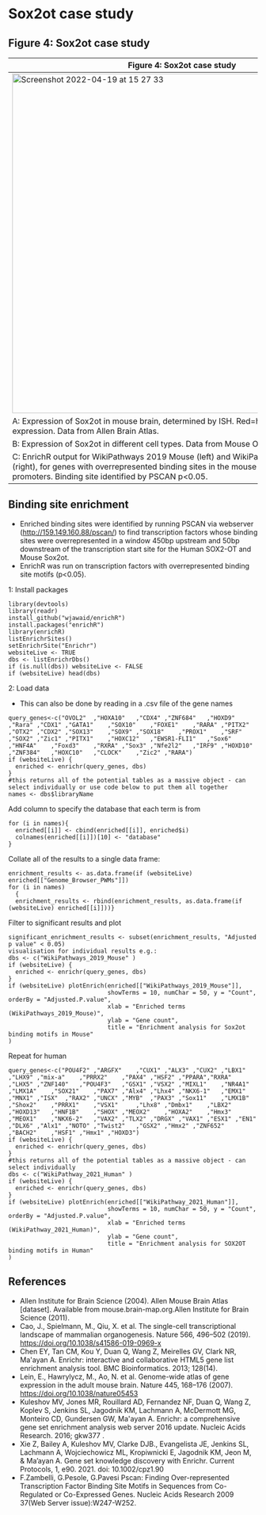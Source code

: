 # Sox2ot case study

## Figure 4: Sox2ot case study
|Figure 4: Sox2ot case study|
| --- |
| <img width="686" alt="Screenshot 2022-04-19 at 15 27 33" src="https://user-images.githubusercontent.com/67189202/164027237-f680add8-17f8-46da-86ae-012bf713197b.png"> |
| A: Expression of Sox2ot in mouse brain, determined by ISH. Red=high, green=low expression. Data from Allen Brain Atlas. |
| B: Expression of Sox2ot in different cell types. Data from Mouse Organogenesis Cell Atlas. |
| C: EnrichR output for WikiPathways 2019 Mouse (left) and WikiPathways 2021 Human (right), for genes with overrepresented binding sites in the mouse or human Sox2ot promoters. Binding site identified by PSCAN p<0.05. |

## Binding site enrichment

- Enriched binding sites were identified by running PSCAN via webserver (http://159.149.160.88/pscan/) to find transcription factors whose binding sites were overrepresented in a window 450bp upstream and 50bp downstream of the transcription start site for the Human SOX2-OT and Mouse Sox2ot.
- EnrichR was run on transcription factors with overrepresented binding site motifs (p<0.05).

1: Install packages
```{r}
library(devtools)
library(readr)
install_github("wjawaid/enrichR")
install.packages("enrichR")
library(enrichR)
listEnrichrSites()
setEnrichrSite("Enrichr")
websiteLive <- TRUE
dbs <- listEnrichrDbs()
if (is.null(dbs)) websiteLive <- FALSE
if (websiteLive) head(dbs)
```
2: Load data
- This can also be done by reading in a .csv file of the gene names
```{r}
query_genes<-c("OVOL2"	,"HOXA10"	,"CDX4"	,"ZNF684"	,"HOXD9"	,"Rara"	,"CDX1"	,"GATA1"	,"SOX10"	,"FOXE1"	,"RARA"	,"PITX2"	,"OTX2"	,"CDX2"	,"SOX13"	,"SOX9"	,"SOX18"	,"PROX1"	,"SRF"	,"SOX2"	,"Zic1"	,"PITX1"	,"HOXC12"	,"EWSR1-FLI1"	,"Sox6"	,"HNF4A"	,"Foxd3"	,"RXRA"	,"Sox3"	,"Nfe2l2"	,"IRF9"	,"HOXD10"	,"ZNF384"	,"HOXC10"	,"CLOCK"	,"Zic2"	,"RARA")
if (websiteLive) {
  enriched <- enrichr(query_genes, dbs)
}
#this returns all of the potential tables as a massive object - can select individually or use code below to put them all together
names <- dbs$libraryName
```
Add column to specify the database that each term is from
```{r}
for (i in names){
  enriched[[i]] <- cbind(enriched[[i]], enriched$i)
  colnames(enriched[[i]])[10] <- "database"
}
```
Collate all of the results to a single data frame:
```{r}
enrichment_results <- as.data.frame(if (websiteLive) enriched[["Genome_Browser_PWMs"]])
for (i in names)
  {
  enrichment_results <- rbind(enrichment_results, as.data.frame(if (websiteLive) enriched[[i]]))}
 ```
Filter to significant results and plot
```{r}
significant_enrichment_results <- subset(enrichment_results, "Adjusted p value" < 0.05)
visualisation for individual results e.g.:
dbs <- c("WikiPathways_2019_Mouse" )
if (websiteLive) {
  enriched <- enrichr(query_genes, dbs)
}
if (websiteLive) plotEnrich(enriched[["WikiPathways_2019_Mouse"]], 
                            showTerms = 10, numChar = 50, y = "Count", orderBy = "Adjusted.P.value",
                            xlab = "Enriched terms (WikiPathways_2019_Mouse)",
                            ylab = "Gene count",
                            title = "Enrichment analysis for Sox2ot binding motifs in Mouse"
)
```
Repeat for human
```{r}
query_genes<-c("POU4F2"	,"ARGFX"	,"CUX1"	,"ALX3"	,"CUX2"	,"LBX1"	,"LHX9"	,"mix-a"	,"PRRX2"	,"PAX4"	,"HSF2"	,"PPARA","RXRA"	,"LHX5"	,"ZNF140"	,"POU4F3"	,"GSX1"	,"VSX2"	,"MIXL1"	,"NR4A1"	,"LMX1A"	,"SOX21"	,"PAX7"	,"Alx4"	,"Lhx4"	,"NKX6-1"	,"EMX1"	,"MNX1"	,"ISX"	,"RAX2"	,"UNCX"	,"MYB"	,"PAX3"	,"Sox11"	,"LMX1B"	,"Shox2"	,"PRRX1"	,"VSX1"		,"Lhx8"	,"Dmbx1"	,"LBX2"	,"HOXD13"	,"HNF1B"	,"SHOX"	,"MEOX2"	,"HOXA2"	,"Hmx3"	,"MEOX1"	,"NKX6-2"	,"VAX2"	,"TLX2"	,"DRGX"	,"VAX1"	,"ESX1"	,"EN1"	,"DLX6"	,"Alx1"	,"NOTO"	,"Twist2"	,"GSX2"	,"Hmx2"	,"ZNF652"	,"BACH2"	,"HSF1"	,"Hmx1"	,"HOXD3")
if (websiteLive) {
  enriched <- enrichr(query_genes, dbs)
}
#this returns all of the potential tables as a massive object - can select individually
dbs <- c("WikiPathway_2021_Human" )
if (websiteLive) {
  enriched <- enrichr(query_genes, dbs)
}
if (websiteLive) plotEnrich(enriched[["WikiPathway_2021_Human"]], 
                            showTerms = 10, numChar = 50, y = "Count", orderBy = "Adjusted.P.value",
                            xlab = "Enriched terms (WikiPathway_2021_Human)",
                            ylab = "Gene count",
                            title = "Enrichment analysis for SOX2OT binding motifs in Human"
)
```

## References

- Allen Institute for Brain Science (2004). Allen Mouse Brain Atlas [dataset]. Available from mouse.brain-map.org.Allen Institute for Brain Science (2011).
- Cao, J., Spielmann, M., Qiu, X. et al. The single-cell transcriptional landscape of mammalian organogenesis. Nature 566, 496–502 (2019). https://doi.org/10.1038/s41586-019-0969-x
- Chen EY, Tan CM, Kou Y, Duan Q, Wang Z, Meirelles GV, Clark NR, Ma'ayan A. Enrichr: interactive and collaborative HTML5 gene list enrichment analysis tool. BMC Bioinformatics. 2013; 128(14).
- Lein, E., Hawrylycz, M., Ao, N. et al. Genome-wide atlas of gene expression in the adult mouse brain. Nature 445, 168–176 (2007). https://doi.org/10.1038/nature05453
- Kuleshov MV, Jones MR, Rouillard AD, Fernandez NF, Duan Q, Wang Z, Koplev S, Jenkins SL, Jagodnik KM, Lachmann A, McDermott MG, Monteiro CD, Gundersen GW, Ma'ayan A. Enrichr: a comprehensive gene set enrichment analysis web server 2016 update. Nucleic Acids Research. 2016; gkw377 .
- Xie Z, Bailey A, Kuleshov MV, Clarke DJB., Evangelista JE, Jenkins SL, Lachmann A, Wojciechowicz ML, Kropiwnicki E, Jagodnik KM, Jeon M, & Ma’ayan A. Gene set knowledge discovery with Enrichr. Current Protocols, 1, e90. 2021. doi: 10.1002/cpz1.90 
- F.Zambelli, G.Pesole, G.Pavesi Pscan: Finding Over-represented Transcription Factor Binding Site Motifs in Sequences from Co-Regulated or Co-Expressed Genes. Nucleic Acids Research 2009 37(Web Server issue):W247-W252.

